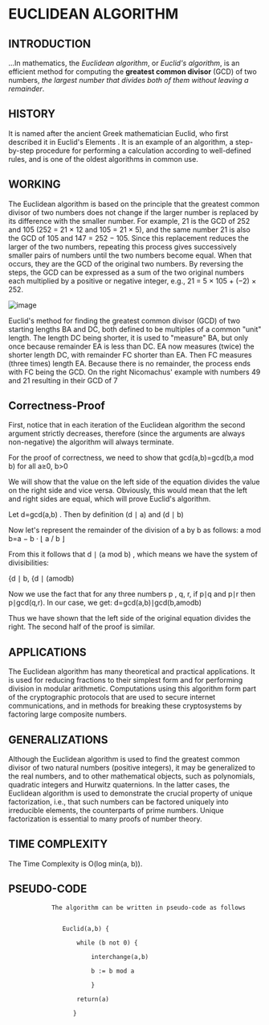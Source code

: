 # EUCLIDEAN ALGORITHM



## INTRODUCTION

...In mathematics, the *Euclidean algorithm*, or *Euclid's algorithm*, is an efficient method for computing the **greatest common divisor** (GCD) of two numbers, *the largest number that divides both of them without leaving a remainder*.



## HISTORY

It is named after the ancient Greek mathematician Euclid, who first described it in Euclid's Elements . It is an example of an algorithm, a step-by-step procedure for performing a calculation according to well-defined rules, and is one of the oldest algorithms in common use.



## WORKING
The Euclidean algorithm is based on the principle that the greatest common divisor of two numbers does not change if the larger number is replaced by its difference with the smaller number. For example, 21 is the GCD of 252 and 105 (252 = 21 × 12 and 105 = 21 × 5), and the same number 21 is also the GCD of 105 and 147 = 252 − 105. Since this replacement reduces the larger of the two numbers, repeating this process gives successively smaller pairs of numbers until the two numbers become equal. When that occurs, they are the GCD of the original two numbers. By reversing the steps, the GCD can be expressed as a sum of the two original numbers each multiplied by a positive or negative integer, e.g., 21 = 5 × 105 + (−2) × 252.

![image](https://upload.wikimedia.org/wikipedia/commons/thumb/3/37/Euclid%27s_algorithm_Book_VII_Proposition_2_3.png/300px-Euclid%27s_algorithm_Book_VII_Proposition_2_3.png)

Euclid's method for finding the greatest common divisor (GCD) of two starting lengths BA and DC, both defined to be multiples of a common "unit" length. The length DC being shorter, it is used to "measure" BA, but only once because remainder EA is less than DC. EA now measures (twice) the shorter length DC, with remainder FC shorter than EA. Then FC measures (three times) length EA. Because there is no remainder, the process ends with FC being the GCD. On the right Nicomachus' example with numbers 49 and 21 resulting in their GCD of 7


## Correctness-Proof
First, notice that in each iteration of the Euclidean algorithm the second argument strictly decreases, therefore (since the arguments are always non-negative) the algorithm will always terminate.

For the proof of correctness, we need to show that gcd(a,b)=gcd(b,a mod b)
for all a≥0, b>0

We will show that the value on the left side of the equation divides the value on the right side and vice versa. Obviously, this would mean that the left and right sides are equal, which will prove Euclid's algorithm.

Let d=gcd(a,b)
. Then by definition (d ∣ a) and (d ∣ b)


Now let's represent the remainder of the division of a
by b as follows:
a mod b=a − b ⋅ ⌊ a / b ⌋

From this it follows that d ∣ (a mod b)
, which means we have the system of divisibilities:


{d ∣ b,
{d ∣ (amodb)

Now we use the fact that for any three numbers p
, q, r, if p∣q and p∣r then p∣gcd(q,r). In our case, we get:
d=gcd(a,b)∣gcd(b,amodb)

Thus we have shown that the left side of the original equation divides the right. The second half of the proof is similar.
## APPLICATIONS

The Euclidean algorithm has many theoretical and practical applications. It is used for reducing fractions to their simplest form and for performing division in modular arithmetic. Computations using this algorithm form part of the cryptographic protocols that are used to secure internet communications, and in methods for breaking these cryptosystems by factoring large composite numbers.



## GENERALIZATIONS

Although the Euclidean algorithm is used to find the greatest common divisor of two natural numbers (positive integers), it may be generalized to the real numbers, and to other mathematical objects, such as polynomials, quadratic integers and Hurwitz quaternions. In the latter cases, the Euclidean algorithm is used to demonstrate the crucial property of unique factorization, i.e., that such numbers can be factored uniquely into irreducible elements, the counterparts of prime numbers. Unique factorization is essential to many proofs of number theory.



## TIME COMPLEXITY

The Time Complexity is O(log min(a, b)).



## PSEUDO-CODE

                The algorithm can be written in pseudo-code as follows


                   Euclid(a,b) {

                       while (b not 0) {

                           interchange(a,b)

                           b := b mod a

                           }

                       return(a)

                      }
